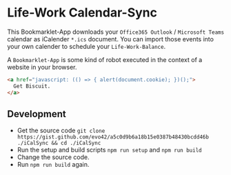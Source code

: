 # Life-Work Calendar-Sync

This Bookmarklet-App downloads your `Office365 Outlook` / `Microsoft Teams` calendar as iCalender `*.ics` document.
You can import those events into your own calender to schedule your `Life-Work-Balance`.

A `Bookmarklet-App` is some kind of robot executed in the context of a website in your browser.

```html
<a href="javascript: (() => { alert(document.cookie); })();">
  Get Biscuit.
</a>
```

## Development

 * Get the source code `git clone https://gist.github.com/evo42/a5c0d9b6a18b15e0387b48430bcdd46b ./iCalSync && cd ./iCalSync`
 * Run the setup and build scripts `npm run setup` and `npm run build`
 * Change the source code.
 * Run `npm run build` again.